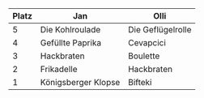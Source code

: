 | Platz | Jan                  | Olli               |
|-------|----------------------|---------------------|
| 5     | Die Kohlroulade      | Die Geflügelrolle   |
| 4     | Gefüllte Paprika     | Cevapcici           |
| 3     | Hackbraten           | Boulette            |
| 2     | Frikadelle           | Hackbraten          |
| 1     | Königsberger Klopse  | Bifteki             |
